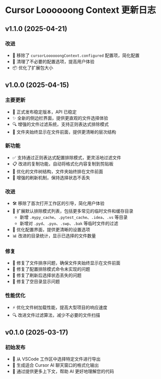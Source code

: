 # Cursor Loooooong Context 更新日志

## v1.1.0 (2025-04-21)

### 改进
- 🔧 移除了 `cursorLoooooongContext.configured` 配置项，简化配置
- 🧹 清理了不必要的配置选项，提高用户体验
- 📦 优化了扩展包大小

## v1.0.0 (2025-04-15)

### 主要更新
- 🚀 正式发布稳定版本，API 已稳定
- ✨ 全新的侧边栏界面，提供更直观的文件选择体验
- 🔍 增强的文件过滤系统，支持正则表达式排除模式
- 📁 文件夹始终显示在文件前面，提供更清晰的层次结构

### 新功能
- ✅ 支持通过正则表达式配置排除模式，更灵活地过滤文件
- 📋 改进的复制功能，自动将格式化内容复制到剪贴板
- 🌲 优化的文件树结构，文件夹始终排在文件前面
- 🔄 增强的刷新机制，保持选择状态不丢失

### 改进
- 🛠️ 移除了首次打开工作区的引导，简化用户体验
- 🚫 扩展默认排除模式列表，包括更多常见的临时文件和缓存目录
  - 新增 `.mypy_cache`、`.pytest_cache`、`.idea`、`.vs` 等目录
  - 新增对 `.pyd`、`.pyo`、`.swp`、`.bak` 等临时文件的过滤
- 🔧 优化配置界面，提供更清晰的设置选项
- 📊 改进的目录统计，显示已选择的文件数量

### 修复
- 🐛 修复了文件排序问题，确保文件夹始终显示在文件前面
- 🔧 修复了配置排除模式命令未实现的问题
- 🔄 修复了刷新后选择状态丢失的问题
- 📁 修复了空目录显示问题

### 性能优化
- ⚡ 优化文件树加载性能，提高大型项目的响应速度
- 🔍 改进文件过滤算法，减少不必要的文件扫描

## v0.1.0 (2025-03-17)

### 初始发布
- 🚀 从 VSCode 工作区中选择特定文件进行导出
- 📝 生成适合 Cursor AI 聊天窗口的格式化输出
- 🧠 通过提供更多上下文，帮助 AI 更好地理解您的代码

